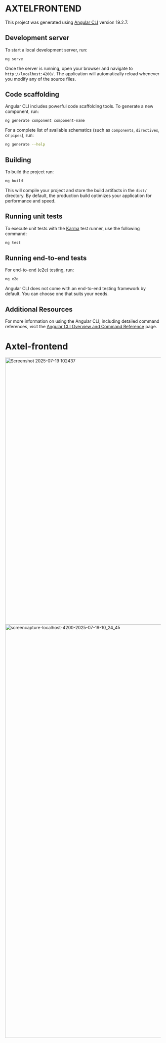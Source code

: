 # AXTELFRONTEND

This project was generated using [Angular CLI](https://github.com/angular/angular-cli) version 19.2.7.

## Development server

To start a local development server, run:

```bash
ng serve
```

Once the server is running, open your browser and navigate to `http://localhost:4200/`. The application will automatically reload whenever you modify any of the source files.

## Code scaffolding

Angular CLI includes powerful code scaffolding tools. To generate a new component, run:

```bash
ng generate component component-name
```

For a complete list of available schematics (such as `components`, `directives`, or `pipes`), run:

```bash
ng generate --help
```

## Building

To build the project run:

```bash
ng build
```

This will compile your project and store the build artifacts in the `dist/` directory. By default, the production build optimizes your application for performance and speed.

## Running unit tests

To execute unit tests with the [Karma](https://karma-runner.github.io) test runner, use the following command:

```bash
ng test
```

## Running end-to-end tests

For end-to-end (e2e) testing, run:

```bash
ng e2e
```

Angular CLI does not come with an end-to-end testing framework by default. You can choose one that suits your needs.

## Additional Resources

For more information on using the Angular CLI, including detailed command references, visit the [Angular CLI Overview and Command Reference](https://angular.dev/tools/cli) page.
# Axtel-frontend

<img width="1908" height="862" alt="Screenshot 2025-07-19 102437" src="https://github.com/user-attachments/assets/fab8a816-8871-4dd2-8e2e-95d2e3abcf55" />

<img width="1920" height="1337" alt="screencapture-localhost-4200-2025-07-19-10_24_45" src="https://github.com/user-attachments/assets/175997ea-4594-4624-9540-c026c8d9e3d0" />

